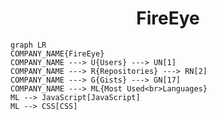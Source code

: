<h1 align="center">FireEye</h1>

```mermaid
graph LR
COMPANY_NAME{FireEye}
COMPANY_NAME ---> U{Users} ---> UN[1]
COMPANY_NAME ---> R{Repositories} ---> RN[2]
COMPANY_NAME ---> G{Gists} ---> GN[17]
COMPANY_NAME ---> ML{Most Used<br>Languages}
ML --> JavaScript[JavaScript]
ML --> CSS[CSS]
```
